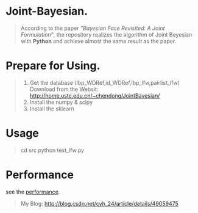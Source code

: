 # Joint-Bayesian.
>According to the paper *"Bayesian Face Revisited: A Joint Formulation"*, the repository realizes the algorithm of Joint Beyesian with **Python** and achieve almost the same result as the paper.

# Prepare for Using.
 >1. Get the database (lbp_WDRef,id_WDRef,lbp_lfw,pairlist_lfw)
    Download from the Websit: http://home.ustc.edu.cn/~chendong/JointBayesian/
 >2. Install the numpy & scipy
 >3. Install the sklearn
 

# Usage
>cd src
>python test_lfw.py

# Performance
see the [performance](https://github.com/cyh24/Joint-Bayesian/blob/master/Experiment.pdf). 

>My Blog: 
http://blog.csdn.net/cyh_24/article/details/49059475
